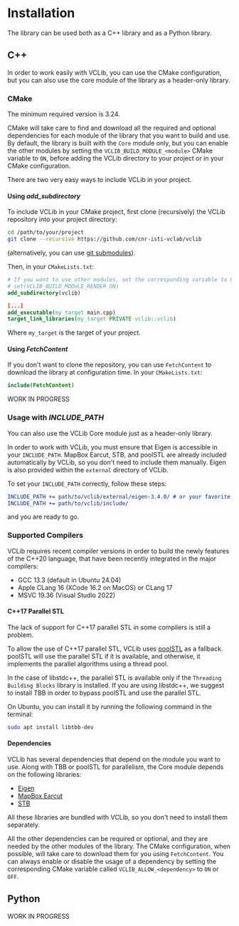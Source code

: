 # Installation

The library can be used both as a C++ library and as a Python library.

## C++

In order to work easily with VCLib, you can use the CMake configuration, but you can also use the core module of the library as a header-only library.

### CMake

The minimum required version is 3.24.

CMake will take care to find and download all the required and optional dependencies for each module of the library that you want to build and use.
By default, the library is built with the `Core` module only, but you can enable the other modules by setting the `VCLIB_BUILD_MODULE_<module>` CMake variable to `ON`, before adding the VCLib directory to your project or in your CMake configuration.

There are two very easy ways to include VCLib in your project.

#### Using *add_subdirectory*

To include VCLib in your CMake project, first clone (recursively) the VCLib repository into your project directory:

```bash
cd /path/to/your/project
git clone --recursive https://github.com/cnr-isti-vclab/vclib
```

(alternatively, you can use [git submodules](https://git-scm.com/book/en/v2/Git-Tools-Submodules)).

Then, in your `CMakeLists.txt`:

```cmake
# If you want to use other modules, set the corresponding variable to ON, e.g:
# set(VCLIB_BUILD_MODULE_RENDER ON)
add_subdirectory(vclib)

[...]
add_executable(my_target main.cpp)
target_link_libraries(my_target PRIVATE vclib::vclib)
```

Where `my_target` is the target of your project.

#### Using *FetchContent*

If you don't want to clone the repository, you can use `FetchContent` to download the library at configuration time. In your `CMakeLists.txt`:

```cmake
include(FetchContent)
```

WORK IN PROGRESS

### Usage with *INCLUDE_PATH*

You can also use the VCLib Core module just as a header-only library.

In order to work with VCLib, you must ensure that Eigen is accessible in your `INCLUDE_PATH`.
MapBox Earcut, STB, and poolSTL are already included automatically by VCLib, so you don't need to include them manually. Eigen is also provided within the `external` directory of VCLib.

To set your `INCLUDE_PATH` correctly, follow these steps:

```cmake
INCLUDE_PATH += path/to/vclib/external/eigen-3.4.0/ # or your favorite Eigen version
INCLUDE_PATH += path/to/vclib/include/
```

and you are ready to go.

### Supported Compilers

VCLib requires recent compiler versions in order to build the newly features of the C++20 language, that have been recently integrated in the major compilers:

  - GCC 13.3 (default in Ubuntu 24.04)
  - Apple CLang 16 (XCode 16.2 on MacOS) or CLang 17
  - MSVC 19.36 (Visual Studio 2022)

#### C++17 Parallel STL

The lack of support for C++17 parallel STL in some compilers is still a problem.

To allow the use of C++17 parallel STL, VCLib uses [poolSTL](https://github.com/alugowski/poolSTL) 
as a fallback. poolSTL will use the parallel STL if it is available, and otherwise, it implements 
the parallel algorithms using a thread pool.

In the case of libstdc++, the parallel STL is available only if the `Threading Building Blocks`
library is installed. If you are using libstdc++, we suggest to install TBB in 
order to bypass poolSTL and use the parallel STL.

On Ubuntu, you can install it by running the following command in the terminal:

```bash
sudo apt install libtbb-dev
```

#### Dependencies

VCLib has several dependencies that depend on the module you want to use. 
Along with TBB or poolSTL for parallelism, the Core module depends on the following libraries:

   * [Eigen](https://eigen.tuxfamily.org/index.php?title=Main_Page)
   * [MapBox Earcut](https://github.com/mapbox/earcut.hpp)
   * [STB](https://github.com/nothings/stb)

All these libraries are bundled with VCLib, so you don't need to install them separately.

All the other dependencies can be required or optional, and they are needed by the other modules of the library.
The CMake configuration, when possible, will take care to download them for you using `FetchContent`.
You can always enable or disable the usage of a dependency by setting the corresponding CMake variable called
`VCLIB_ALLOW_<dependency>` to `ON` or `OFF`.

## Python

WORK IN PROGRESS